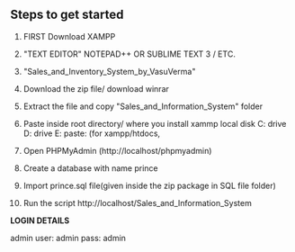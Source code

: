 ## Steps to get started

1. FIRST Download XAMPP

2. "TEXT EDITOR" NOTEPAD++ OR SUBLIME TEXT 3 / ETC.

3. "Sales_and_Inventory_System_by_VasuVerma"

4. Download the zip file/ download winrar

5. Extract the file and copy "Sales_and_Information_System" folder

6. Paste inside root directory/ where you install xammp local disk C: drive D: drive E: paste: (for xampp/htdocs, 

7. Open PHPMyAdmin (http://localhost/phpmyadmin)

8. Create a database with name prince

6. Import prince.sql file(given inside the zip package in SQL file folder)

7. Run the script http://localhost/Sales_and_Information_System

**LOGIN DETAILS** 

admin
user: admin
pass: admin


